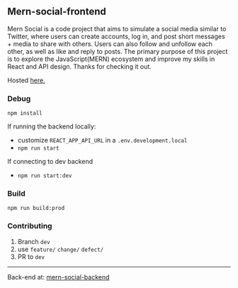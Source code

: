 
## Mern-social-frontend

Mern Social is a code project that aims to simulate a social media similar to Twitter, where users can create accounts, log in, and post short messages + media to share with others. Users can also follow and unfollow each other, as well as like and reply to posts.
The primary purpose of this project is to explore the JavaScript(MERN) ecosystem and improve my skills in React and API design.
Thanks for checking it out.

Hosted [here.](https://www.mern-social.zing-rsa.co.za/)  

### Debug

`npm install`

If running the backend locally:  
-  customize `REACT_APP_API_URL` in a `.env.development.local`  
-  `npm run start`  

If connecting to dev backend  
- `npm run start:dev`

### Build
`npm run build:prod`

### Contributing

1. Branch `dev`
2. use `feature/` `change/` `defect/`
3. PR to `dev`

---
Back-end at: [mern-social-backend](https://github.com/zing-rsa/mern-social-backend)
